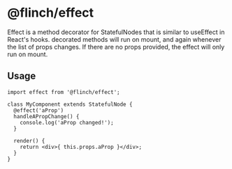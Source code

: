 # @flinch/effect

Effect is a method decorator for StatefulNodes that is similar to useEffect in React's hooks. decorated methods will run on mount, and again whenever the list of props changes. If there are no props provided, the effect will only run on mount.

## Usage
~~~~
import effect from '@flinch/effect';

class MyComponent extends StatefulNode {
  @effect('aProp')
  handleAPropChange() {
    console.log('aProp changed!');
  }

  render() {
    return <div>{ this.props.aProp }</div>;
  }
}